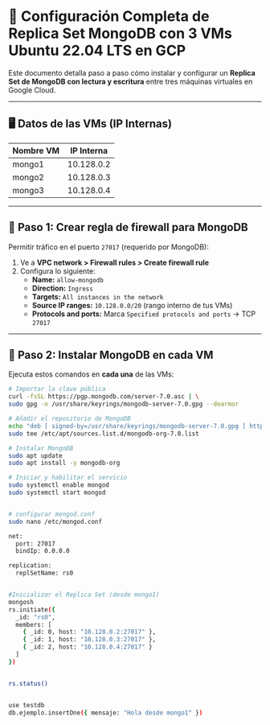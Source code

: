 # 📘 Configuración Completa de Replica Set MongoDB con 3 VMs Ubuntu 22.04 LTS en GCP

Este documento detalla paso a paso cómo instalar y configurar un **Replica Set de MongoDB con lectura y escritura** entre tres máquinas virtuales en Google Cloud.

---

## 🖥️ Datos de las VMs (IP Internas)

| Nombre VM | IP Interna     |
|-----------|----------------|
| mongo1    | 10.128.0.2     |
| mongo2    | 10.128.0.3     |
| mongo3    | 10.128.0.4     |

---

## 🔐 Paso 1: Crear regla de firewall para MongoDB

Permitir tráfico en el puerto `27017` (requerido por MongoDB):

1. Ve a **VPC network > Firewall rules > Create firewall rule**
2. Configura lo siguiente:
   - **Name:** `allow-mongodb`
   - **Direction:** `Ingress`
   - **Targets:** `All instances in the network`
   - **Source IP ranges:** `10.128.0.0/20` (rango interno de tus VMs)
   - **Protocols and ports:** Marca `Specified protocols and ports` → TCP `27017`

---

## 🧰 Paso 2: Instalar MongoDB en cada VM

Ejecuta estos comandos en **cada una** de las VMs:

```bash
# Importar la clave pública
curl -fsSL https://pgp.mongodb.com/server-7.0.asc | \
sudo gpg -o /usr/share/keyrings/mongodb-server-7.0.gpg --dearmor

# Añadir el repositorio de MongoDB
echo "deb [ signed-by=/usr/share/keyrings/mongodb-server-7.0.gpg ] https://repo.mongodb.org/apt/ubuntu jammy/mongodb-org/7.0 multiverse" | \
sudo tee /etc/apt/sources.list.d/mongodb-org-7.0.list

# Instalar MongoDB
sudo apt update
sudo apt install -y mongodb-org

# Iniciar y habilitar el servicio
sudo systemctl enable mongod
sudo systemctl start mongod


# configurar mongod.conf
sudo nano /etc/mongod.conf

net:
  port: 27017
  bindIp: 0.0.0.0

replication:
  replSetName: rs0


#Inicializar el Replica Set (desde mongo1)
mongosh
rs.initiate({
  _id: "rs0",
  members: [
    { _id: 0, host: "10.128.0.2:27017" },
    { _id: 1, host: "10.128.0.3:27017" },
    { _id: 2, host: "10.128.0.4:27017" }
  ]
})


rs.status()


use testdb
db.ejemplo.insertOne({ mensaje: "Hola desde mongo1" })
